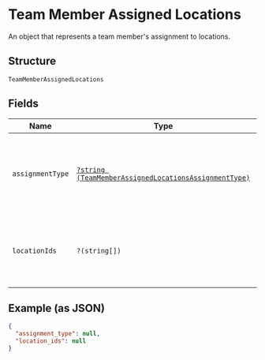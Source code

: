 
# Team Member Assigned Locations

An object that represents a team member's assignment to locations.

## Structure

`TeamMemberAssignedLocations`

## Fields

| Name | Type | Tags | Description | Getter | Setter |
|  --- | --- | --- | --- | --- | --- |
| `assignmentType` | [`?string (TeamMemberAssignedLocationsAssignmentType)`](../../doc/models/team-member-assigned-locations-assignment-type.md) | Optional | Enumerates the possible assignment types that the team member can have. | getAssignmentType(): ?string | setAssignmentType(?string assignmentType): void |
| `locationIds` | `?(string[])` | Optional | The locations that the team member is assigned to. | getLocationIds(): ?array | setLocationIds(?array locationIds): void |

## Example (as JSON)

```json
{
  "assignment_type": null,
  "location_ids": null
}
```

